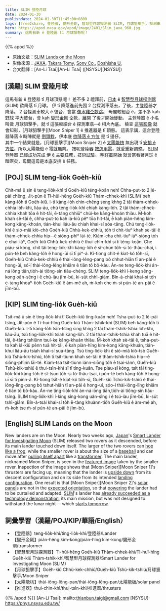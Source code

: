 ```yaml
---
title: SLIM 登陸月球
date: 2024-01-30
publishdate: 2024-01-30T11:45:00+0800
tags: [free2share, 登陸器, 變形金剛, 智慧型月球探測器 SLIM, 月球狙擊手, 探測車, 太陽能枋, 推進器]
hero: https://apod.nasa.gov/apod/image/2401/Slim_jaxa_960.jpg
summary: 這馬有新 ê 登陸器 tī 月球頂懸呢！
---
```


{{% apod %}}

- 原始文章：[SLIM Lands on the Moon](https://apod.nasa.gov/apod/ap240120.html)
- 影像來源：[JAXA](https://global.jaxa.jp/), [Takara Tomy](https://en.wikipedia.org/wiki/Tomy), [Sony Co.](https://en.wikipedia.org/wiki/Sony), [Doshisha U.](https://www.doshisha.ac.jp/en/)
- 台文翻譯：[An-Li Tsai][An-Li Tsai] ([NSYSU][NSYSU])

## [漢羅] SLIM 登陸月球
這馬有新 ê 登陸器 tī 月球頂懸呢！
差不多 2 禮拜前，[日本][Japan] ê [智慧型月球探測器][Smart Lander for Investigating Moon] (SLIM) 欲降落 tī 月球。
伊 tī 降落進前先囥 2 台探測車落去，了後，主登陸器才降落。
2 台探測車較大 ê 彼台，會當 [像水雞仝款跳][hop like a frog]。
毋閣較細台 ê，差不多 kah [野球][baseball] 平大彼台，會 kah [變形金剛][transformer] 仝款，[展開][pulling itself apart] 了後才開始徙動。
主登陸器 ê 小名叫做 月球狙擊手，就 tī 這張較細台 ê 探測車翕--ê 相片內底。
檢查 [這張影像][featured image] 就會知影，[月球狙擊手][Moon Sniper 1] ê 推進器是 tī 頂懸。
這表示講，這台登陸器降落 ê 時陣就是 [倒頭栽][upside down]，伊本底 [欲降落 ê 方位][landing configuration] 是 tī 邊仔。                                                                                                                                                                                                                                                                                                                                                                                                                                                                                                                                                                                                                                                                                                                                                                                                                                                                                                                                                                                                                                                                                                                                                                                                                                                                       
其中一个結果就是，[月球狙擊手][Moon Sniper 2] ê [太陽能枋][solar panel] 無出現 tī [安排 ê 方位][expected orientation]，所以太陽能儉 ê 電就無夠。
按呢登陸器 [按怎用電][powering]，就愛重新調整。
[SLIM][SLIM] 登陸器 [已經成功完成 伊 ê 主要任務，技術試驗][already succeeded as a technology demonstration]。
[明仔載開始][starts tomorrow] 就會當看著月球 ê 暗暝矣，毋閣這毋是本底安排 ê 任務。

## [POJ] SLIM teng-lio̍k Goe̍h-kiû
Chit-má ū sin ê teng-lio̍k-khì tī Goe̍h-kiû téng-koân neh!
Chha-put-to 2 lé-pài chêng, Ji̍t-pún ê Tì-hūi-hêng Goe̍h-kiû Thàm-chhek-khì (SLIM) beh kàng-lo̍h tī Goe̍h-kiû.
I-tī kàng-lo̍h chìn-chêng seng khǹg 2 tâi thàm-chhek-chhia lo̍h-khì, liáu-āu, chú teng-lio̍k-khì chiah kàng-lo̍h.
2 tâi thàm-chhek-chhia khah tōa ê hit-tâi, ē-tàng chhiūⁿ chúi-ke kāng-khoán thiàu.
M̄-koh khah sè-tâi ê, chha-put-to kah iá-kiû pêⁿ tōa hit-tâi, ē kah piàn-hêng kim-kong kāng-khoán, tián-khui liáu-āu chiah khai-sí sóa-tāng.
Chú teng-lio̍k-khì ê sió-miâ kiò-chò Goe̍h-kiû Chhù-kek-chhiú, to̍h tī chit-tiuⁿ khah sè-tâi ê thàm-chhek-chhia hip--ê siòng-phìⁿ lāi-té.
Kiám-cha chit-tiuⁿ iáⁿ-siōng to̍h ē chai-iáⁿ, Goe̍h-kiû Chhù-kek-chhiú ê thui-chìn-khì sī tī téng-koân.
Che piáu-sī kóng, chit tâi teng-lio̍k-khì kàng-lo̍h ê sî-chūn to̍h-sī tò-thâu-chai, i pún-té beh kàng-lo̍h ê hong-ūi sī tī piⁿ-á.
Kî-tiong chi̍t-ê kiat-kó to̍h-sī, Goe̍h-kiû Chhù-kek-chhiú ê thài-iông-lêng-pang bô chhut-hiān tī an-pâi ê hong-ūi, só͘-í thài-iông-lêng khiām ê tiān tō bô-kàu.
Án-ne teng-lio̍k-khì án-ná iōng tiān,tio̍h-ài tiông-sin tiâu-chéng.
SLIM teng-lio̍k-khì í-keng sêng-kong oân-sêng i ê chú-iàu jīm-bū, ki-su̍t chhì-giām.
Bîn-á-chài khai-sí to̍h ē-tàng khòaⁿ-tio̍h Goe̍h-kiû ê àm-mê ah, m̄-koh che m̄-sī pún-té an-pâi ê jīm-bū.

## [KIP] SLIM ting-lio̍k Gue̍h-kiû
Tsit-má ū sin ê ting-lio̍k-khì tī Gue̍h-kiû tíng-kuân neh!
Tsha-put-to 2 lé-pài tsîng, Ji̍t-pún ê Tì-huī-hîng Gue̍h-kiû Thàm-tshik-khì (SLIM) beh kàng-lo̍h tī Gue̍h-kiû.
I-tī kàng-lo̍h tsìn-tsîng sing khǹg 2 tâi thàm-tshik-tshia lo̍h-khì, liáu-āu, tsú ting-lio̍k-khì tsiah kàng-lo̍h.
2 tâi thàm-tshik-tshia khah tuā ê hit-tâi, ē-tàng tshiūnn tsuí-ke kāng-khuán thiàu.
M̄-koh khah sè-tâi ê, tsha-put-to kah iá-kiû pênn tuā hit-tâi, ē kah piàn-hîng kim-kong kāng-khuán, tián-khui liáu-āu tsiah khai-sí suá-tāng.
Tsú ting-lio̍k-khì ê sió-miâ kiò-tsò Gue̍h-kiû Tshù-kik-tshiú, to̍h tī tsit-tiunn khah sè-tâi ê thàm-tshik-tshia hip--ê siòng-phìnn lāi-té.
Kiám-tsa tsit-tiunn iánn-siōng to̍h ē tsai-iánn, Gue̍h-kiû Tshù-kik-tshiú ê thui-tsìn-khì sī tī tíng-kuân.
Tse piáu-sī kóng, tsit tâi ting-lio̍k-khì kàng-lo̍h ê sî-tsūn to̍h-sī tò-thâu-tsai, i pún-té beh kàng-lo̍h ê hong-uī sī tī pinn-á.
Kî-tiong tsi̍t-ê kiat-kó to̍h-sī, Gue̍h-kiû Tshù-kik-tshiú ê thài-iông-lîng-pang bô tshut-hiān tī an-pâi ê hong-uī, sóo-í thài-iông-lîng khiām ê tiān tō bô-kàu.
Án-ne ting-lio̍k-khì án-ná iōng tiān,tio̍h-ài tiông-sin tiâu-tsíng.
SLIM ting-lio̍k-khì í-king sîng-kong uân-sîng i ê tsú-iàu jīm-bū, ki-su̍t tshì-giām.
Bîn-á-tsài khai-sí to̍h ē-tàng khuànn-tio̍h Gue̍h-kiû ê àm-mê ah, m̄-koh tse m̄-sī pún-té an-pâi ê jīm-bū.

## [English] SLIM Lands on the Moon
New landers are on the Moon.
Nearly two weeks ago, [Japan][Japan]'s [Smart Lander for Investigating Moon][Smart Lander for Investigating Moon] (SLIM) released two rovers as it descended, before its main lander touched down itself.
The larger of the two rovers can [hop like a frog][hop like a frog], while the smaller rover is about the size of a [baseball][baseball] and can move after [pulling itself apart][pulling itself apart] like a [transformer][transformer].
The main lander, nicknamed Moon Sniper, is seen in the [featured image][featured image] taken by the smaller rover.
Inspection of the image shows that [Moon Sniper][Moon Sniper 1]'s thrusters are facing up, meaning that the lander is [upside down][upside down] from its descent configuration and on its side from its intended [landing configuration][landing configuration].
One result is that [Moon Sniper][Moon Sniper 2]'s [solar panel][solar panel]s are not in the [expected orientation][expected orientation], so that [powering][powering] the lander had to be curtailed and adapted.
[SLIM][SLIM]'s lander has [already succeeded as a technology demonstration][already succeeded as a technology demonstration], its main mission, but was not designed to withstand the lunar night -- which [starts tomorrow][starts tomorrow].

## 詞彙學習（漢羅/POJ/KIP/華語/English）
- 【登陸器】teng-lio̍k-khì/ting-lio̍k-khì/登陸器/Lander
- 【變形金剛】piàn-hêng kim-kong/piàn-hîng kim-kong/變形金剛/transformer
- 【智慧型月球探測器】Tì-hūi-hêng Goe̍h-kiû Thàm-chhek-khì/Tì-huī-hîng Gue̍h-kiû Thàm-tshik-khì/智慧型月球探測器/Smart Lander for Investigating Moon (SLIM)
- 【月球狙擊手】Goe̍h-kiû Chhù-kek-chhiú/Gue̍h-kiû Tshù-kik-tshiú/月球狙擊手/Moon Sniper
- 【太陽能枋】thài-iông-lêng-pan/thài-iông-lêng-pan/太陽能板/solar panel
- 【推進器】thui-chìn-khì/thui-tsìn-khì/推進器/thrusters

{{% /apod %}}
[An-Li Tsai]: mailto:thianbun.taigi@gmail.com
[NSYSU]: https://phys.nsysu.edu.tw/

[copyright]: https://apod.nasa.gov/apod/fap/lib/about_apod.html#srapply
[License]: https://creativecommons.org/licenses/by/3.0/

[Japan]:https://en.wikipedia.org/wiki/Japan
[Smart Lander for Investigating Moon]:https://www.isas.jaxa.jp/en/missions/spacecraft/current/slim.html
[hop like a frog]:https://youtu.be/tP2TWhDVPVY
[baseball]:https://en.wikipedia.org/wiki/Baseball_(ball)
[pulling itself apart]:https://youtu.be/F9ImPb8EnPU
[transformer]:https://www.newyorker.com/science/elements/a-mini-moon-rover-from-the-toy-company-that-created-transformers
[featured image]:https://www.jaxa.jp/press/2024/01/20240125-4_j.html
[Moon Sniper]:https://www.isas.jaxa.jp/en/missions/spacecraft/current/slim.html
[upside down]:https://img2.joyreactor.cc/pics/post/%D0%BA%D0%BE%D1%82%D1%8D-%D0%B6%D0%B8%D0%B2%D0%BD%D0%BE%D1%81%D1%82%D1%8C-3650094.jpeg
[landing configuration]:https://youtu.be/57hS8uLU7v4
[Moon Sniper]:https://global.jaxa.jp/countdown/slim_special_site.html
[solar panel]:https://apod.nasa.gov/apod/ap091130.html
[expected orientation]:https://www.nytimes.com/2024/01/25/science/japan-moon-lander-slim.html
[powering]:https://spaceplace.nasa.gov/what-powers-a-spacecraft/
[SLIM]:https://nssdc.gsfc.nasa.gov/nmc/spacecraft/display.action?id=2023-137D
[already succeeded as a technology demonstration]:https://youtu.be/nvXLt3ET9mE?t=11800
[starts tomorrow]:https://svs.gsfc.nasa.gov/5187/

